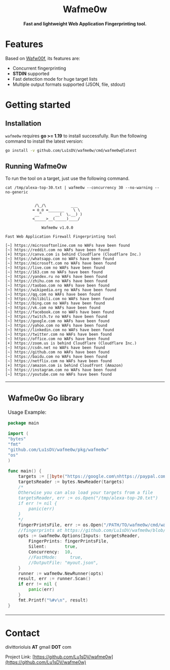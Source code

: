 
<h1 align="center">
  Wafme0w
</h1>

<h4 align="center">Fast and lightweight Web Application Fingerprinting tool.</h4>

# Features

Based on <a href ="https://github.com/EnableSecurity/wafw00f/">Wafw00f</a>, its features are:

- Concurrent fingerprinting
- **STDIN** supported
- Fast detection mode for huge target lists
- Multiple output formats supported (JSON, file, stdout)

# Getting started
## Installation
`wafme0w` requires **go >= 1.19** to install successfully. Run the following command to install the latest version:

```sh
go install -v github.com/Lu1sDV/wafme0w/cmd/wafme0w@latest
```

## Running Wafme0w

To run the tool on a target, just use the following command.

```console
cat /tmp/alexa-top-30.txt | wafme0w --concurrency 30 --no-warning --no-generic


             /\_/\           ___
            = o_o =_______    \ \ 
             __^      __(  \.__) )
            <_____>__(_____)____/

                Wafme0w v1.0.0

Fast Web Application Firewall Fingerprinting tool

[~] https://microsoftonline.com no WAFs have been found
[~] https://reddit.com no WAFs have been found
[+] https://canva.com is behind Cloudflare (Cloudflare Inc.)
[~] https://whatsapp.com no WAFs have been found
[~] https://microsoft.com no WAFs have been found
[~] https://live.com no WAFs have been found
[~] https://163.com no WAFs have been found
[~] https://yandex.ru no WAFs have been found
[~] https://zhihu.com no WAFs have been found
[~] https://taobao.com no WAFs have been found
[~] https://wikipedia.org no WAFs have been found
[~] https://qq.com no WAFs have been found
[~] https://bilibili.com no WAFs have been found
[~] https://bing.com no WAFs have been found
[~] https://vk.com no WAFs have been found
[~] https://facebook.com no WAFs have been found
[~] https://twitch.tv no WAFs have been found
[~] https://google.com no WAFs have been found
[~] https://yahoo.com no WAFs have been found
[~] https://linkedin.com no WAFs have been found
[~] https://twitter.com no WAFs have been found
[~] https://office.com no WAFs have been found
[+] https://zoom.us is behind Cloudflare (Cloudflare Inc.)
[~] https://csdn.net no WAFs have been found
[~] https://github.com no WAFs have been found
[~] https://baidu.com no WAFs have been found
[~] https://netflix.com no WAFs have been found
[+] https://amazon.com is behind Cloudfront (Amazon)
[~] https://instagram.com no WAFs have been found
[~] https://youtube.com no WAFs have been found

```
<table>
<tr>
<td>

## Wafme0w Go library

Usage Example:
```go
package main

import (
"bytes"
"fmt"
"github.com/Lu1sDV/wafme0w/pkg/wafme0w"
"os"
)

func main() {
	targets := []byte("https://google.com\nhttps://paypal.com\n")
	targetsReader := bytes.NewReader(targets)
	/*
	Otherwise you can also load your targets from a file
	targetsReader, err := os.Open("/tmp/alexa-top-20.txt")
	if err != nil {
		panic(err)
	}
	*/
	fingerPrintsFile, err := os.Open("/PATH/TO/wafme0w/cmd/wafme0w/resources/waf-fingerprints.json")
	//fingerprints at https://github.com/Lu1sDV/wafme0w/blob/main/cmd/wafme0w/resources/waf-fingerprints.json 
	opts := &wafme0w.Options{Inputs: targetsReader,
		FingerPrints: fingerPrintsFile,
		Silent:       true,
		Concurrency:  10,
		//FastMode:     true,
		//OutputFile: "myout.json",
	}
	runner := wafme0w.NewRunner(opts)
	result, err := runner.Scan()
	if err != nil {
		panic(err)
	}
	fmt.Printf("%#v\n", result)
}

```
</td>  
</tr>
</table>

# Contact

divittorioluis **AT** gmail **DOT** com

Project Link: [https://github.com/Lu1sDV/wafme0w](https://github.com/Lu1sDV/wafme0w)


